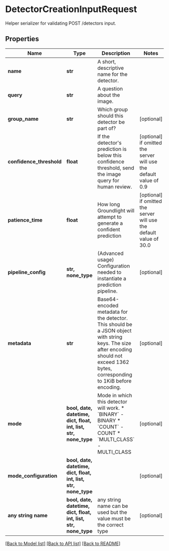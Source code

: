 # DetectorCreationInputRequest

Helper serializer for validating POST /detectors input.

## Properties
Name | Type | Description | Notes
------------ | ------------- | ------------- | -------------
**name** | **str** | A short, descriptive name for the detector. | 
**query** | **str** | A question about the image. | 
**group_name** | **str** | Which group should this detector be part of? | [optional] 
**confidence_threshold** | **float** | If the detector&#39;s prediction is below this confidence threshold, send the image query for human review. | [optional]  if omitted the server will use the default value of 0.9
**patience_time** | **float** | How long Groundlight will attempt to generate a confident prediction | [optional]  if omitted the server will use the default value of 30.0
**pipeline_config** | **str, none_type** | (Advanced usage) Configuration needed to instantiate a prediction pipeline. | [optional] 
**metadata** | **str** | Base64-encoded metadata for the detector. This should be a JSON object with string keys. The size after encoding should not exceed 1362 bytes, corresponding to 1KiB before encoding. | [optional] 
**mode** | **bool, date, datetime, dict, float, int, list, str, none_type** | Mode in which this detector will work.  * &#x60;BINARY&#x60; - BINARY * &#x60;COUNT&#x60; - COUNT * &#x60;MULTI_CLASS&#x60; - MULTI_CLASS | [optional] 
**mode_configuration** | **bool, date, datetime, dict, float, int, list, str, none_type** |  | [optional] 
**any string name** | **bool, date, datetime, dict, float, int, list, str, none_type** | any string name can be used but the value must be the correct type | [optional]

[[Back to Model list]](../README.md#documentation-for-models) [[Back to API list]](../README.md#documentation-for-api-endpoints) [[Back to README]](../README.md)


